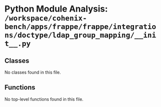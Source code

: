 # Python Module Analysis: `/workspace/cohenix-bench/apps/frappe/frappe/integrations/doctype/ldap_group_mapping/__init__.py`

## Classes

No classes found in this file.


## Functions

No top-level functions found in this file.
